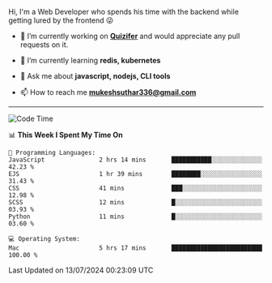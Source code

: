 Hi, I'm a Web Developer who spends his time with the backend while getting lured by the frontend 😜

- 🔭 I’m currently working on **[Quizifer](https://github.com/SutharMukesh/Quizifer/)** and would appreciate any pull requests on it.

- 🌱 I’m currently learning **redis, kubernetes**

- 💬 Ask me about **javascript, nodejs, CLI tools**

- 📫 How to reach me **mukeshsuthar336@gmail.com**

---
<!--START_SECTION:waka-->
![Code Time](http://img.shields.io/badge/Code%20Time-3%2C033%20hrs%206%20mins-blue)

📊 **This Week I Spent My Time On** 

```text
💬 Programming Languages: 
JavaScript               2 hrs 14 mins       ███████████░░░░░░░░░░░░░░   42.23 % 
EJS                      1 hr 39 mins        ████████░░░░░░░░░░░░░░░░░   31.43 % 
CSS                      41 mins             ███░░░░░░░░░░░░░░░░░░░░░░   12.98 % 
SCSS                     12 mins             █░░░░░░░░░░░░░░░░░░░░░░░░   03.93 % 
Python                   11 mins             █░░░░░░░░░░░░░░░░░░░░░░░░   03.60 % 

💻 Operating System: 
Mac                      5 hrs 17 mins       █████████████████████████   100.00 % 
```


 Last Updated on 13/07/2024 00:23:09 UTC
<!--END_SECTION:waka-->
